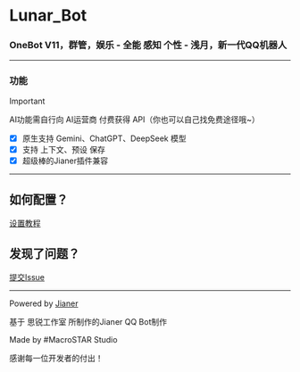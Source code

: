# Lunar_Bot
### OneBot V11，群管，娱乐 - 全能 感知 个性 - 浅月，新一代QQ机器人
----

### 功能

> [!Important] 
> AI功能需自行向 AI运营商 付费获得 API（你也可以自己找免费途径哦~）
- [x] 原生支持 Gemini、ChatGPT、DeepSeek 模型
- [x] 支持 上下文、预设 保存
- [x] 超级棒的Jianer插件兼容
----

## 如何配置？

[设置教程](https://github.com/MacroSTAR-Studio/Lunar_Bot/wiki)

## 发现了问题？

[提交Issue](https://github.com/MacroSTAR-Studio/Lunar_Bot/issues/new)

---

Powered by [Jianer](https://github.com/SRInternet-Studio/Jianer_QQ_bot)

基于 思锐工作室 所制作的Jianer QQ Bot制作

Made by #MacroSTAR Studio

感谢每一位开发者的付出！

